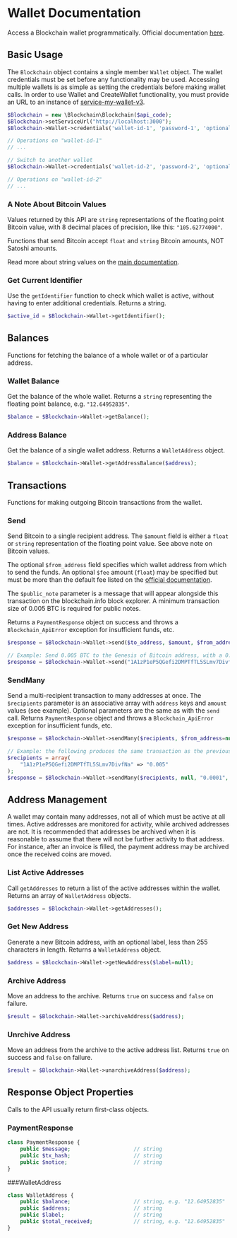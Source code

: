 Wallet Documentation
===================
Access a Blockchain wallet programmatically. Official documentation [here](https://blockchain.info/api/blockchain_wallet_api).

Basic Usage
-----------
The `Blockchain` object contains a single member `Wallet` object. The wallet credentials must be set before any functionality may be used. Accessing multiple wallets is as simple as setting the credentials before making wallet calls.
In order to use Wallet and CreateWallet functionality, you must provide an URL to an instance of [service-my-wallet-v3](https://github.com/blockchain/service-my-wallet-v3).


```php
$Blockchain = new \Blockchain\Blockchain($api_code);
$Blockchain->setServiceUrl("http://localhost:3000");
$Blockchain->Wallet->credentials('wallet-id-1', 'password-1', 'optional 2nd password');

// Operations on "wallet-id-1"
// ...

// Switch to another wallet
$Blockchain->Wallet->credentials('wallet-id-2', 'password-2', 'optional 2nd password');

// Operations on "wallet-id-2"
// ...
```

### A Note About Bitcoin Values

Values returned by this API are `string` representations of the floating point Bitcoin value, with 8 decimal places of precision, like this: `"105.62774000"`.

Functions that send Bitcoin accept `float` and `string` Bitcoin amounts, NOT Satoshi amounts.

Read more about string values on the [main documentation](../README.md).


### Get Current Identifier
Use the `getIdentifier` function to check which wallet is active, without having to enter additional credentials. Returns a string.

```php
$active_id = $Blockchain->Wallet->getIdentifier();
```


Balances
--------
Functions for fetching the balance of a whole wallet or of a particular address.


### Wallet Balance
Get the balance of the whole wallet. Returns a `string` representing the floating point balance, e.g. `"12.64952835"`.

```php
$balance = $Blockchain->Wallet->getBalance();
```


### Address Balance
Get the balance of a single wallet address. Returns a `WalletAddress` object.

```php
$balance = $Blockchain->Wallet->getAddressBalance($address);
```


Transactions
------------
Functions for making outgoing Bitcoin transactions from the wallet.

### Send
Send Bitcoin to a single recipient address. The `$amount` field is either a `float` or `string` representation of the floating point value. See above note on Bitcoin values.

The optional `$from_address` field specifies which wallet address from which to send the funds. An optional `$fee` amount (`float`) may be specified but must be more than the default fee listed on the [official documentation](https://blockchain.info/api/blockchain_wallet_api).

The `$public_note` parameter is a message that will appear alongside this transaction on the blockchain.info block explorer. A minimum transaction size of 0.005 BTC is required for public notes.

Returns a `PaymentResponse` object on success and throws a `Blockchain_ApiError` exception for insufficient funds, etc.

```php
$response = $Blockchain->Wallet->send($to_address, $amount, $from_address=null, $fee=null, $public_note=null);

// Example: Send 0.005 BTC to the Genesis of Bitcoin address, with a 0.0001 BTC fee and a public note
$response = $Blockchain->Wallet->send("1A1zP1eP5QGefi2DMPTfTL5SLmv7DivfNa", "0.005", null, "0.0001", "Here you go, Satoshi!");
```

### SendMany
Send a multi-recipient transaction to many addresses at once. The `$recipients` parameter is an associative array with `address` keys and `amount` values (see example). Optional parameters are the same as with the `send` call. Returns `PaymentResponse` object and throws a `Blockchain_ApiError` exception for insufficient funds, etc.
```php
$response = $Blockchain->Wallet->sendMany($recipients, $from_address=null, $fee=null, $public_note=null);

// Example: the following produces the same transaction as the previous example.
$recipients = array(
    "1A1zP1eP5QGefi2DMPTfTL5SLmv7DivfNa" => "0.005"
);
$response = $Blockchain->Wallet->sendMany($recipients, null, "0.0001", "Here you go, Satoshi!");
```


Address Management
------------------
A wallet may contain many addresses, not all of which must be active at all times. Active addresses are monitored for activity, while archived addresses are not. It is recommended that addresses be archived when it is reasonable to assume that there will not be further activity to that address. For instance, after an invoice is filled, the payment address may be archived once the received coins are moved.


### List Active Addresses
Call `getAddresses` to return a list of the active addresses within the wallet. Returns an array of `WalletAddress` objects.

```php
$addresses = $Blockchain->Wallet->getAddresses();
```


### Get New Address
Generate a new Bitcoin address, with an optional label, less than 255 characters in length. Returns a `WalletAddress` object.

```php
$address = $Blockchain->Wallet->getNewAddress($label=null);
```


### Archive Address
Move an address to the archive. Returns `true` on success and `false` on failure.

```php
$result = $Blockchain->Wallet->archiveAddress($address);
```


### Unrchive Address
Move an address from the archive to the active address list. Returns `true` on success and `false` on failure.

```php
$result = $Blockchain->Wallet->unarchiveAddress($address);
```


Response Object Properties
--------------------------

Calls to the API usually return first-class objects.

### PaymentResponse

```php
class PaymentResponse {
    public $message;                    // string
    public $tx_hash;                    // string
    public $notice;                     // string
}
```

###WalletAddress

```php
class WalletAddress {
    public $balance;                    // string, e.g. "12.64952835"
    public $address;                    // string
    public $label;                      // string
    public $total_received;             // string, e.g. "12.64952835"
}
```

